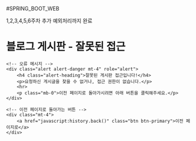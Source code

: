 #SPRING_BOOT_WEB

1,2,3,4,5,6주차 추가 예외처리까지 완료


<!DOCTYPE html>
<html xmlns:th="http://www.thymeleaf.org">
<head>
    <meta charset="UTF-8">
    <title>블로그 게시판</title>
    <meta content="width=device-width, initial-scale=1.0" name="viewport">
    <link rel="stylesheet" href="https://stackpath.bootstrapcdn.com/bootstrap/4.5.2/css/bootstrap.min.css">
</head>
<body>
<div class="container">
    <h1 class="mt-5 text-danger">블로그 게시판 - 잘못된 접근</h1>

    <!-- 오류 메시지 -->
    <div class="alert alert-danger mt-4" role="alert">
        <h4 class="alert-heading">잘못된 게시판 접근입니다!</h4>
        <p>요청하신 게시글을 찾을 수 없거나, 접근 권한이 없습니다.</p>
        <hr>
        <p class="mb-0">이전 페이지로 돌아가시려면 아래 버튼을 클릭해주세요.</p>
    </div>

    <!-- 이전 페이지로 돌아가는 버튼 -->
    <div class="mt-4">
        <a href="javascript:history.back()" class="btn btn-primary">이전 페이지로</a>
    </div>
</div>
</body>
</html>

